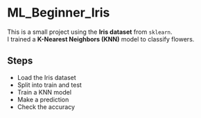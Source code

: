 # ML_Beginner_Iris
This is a small project using the **Iris dataset** from `sklearn`.  
I trained a **K-Nearest Neighbors (KNN)** model to classify flowers.  

## Steps
- Load the Iris dataset  
- Split into train and test  
- Train a KNN model  
- Make a prediction  
- Check the accuracy  

